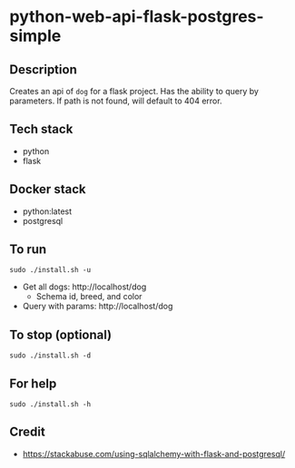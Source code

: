# python-web-api-flask-postgres-simple

## Description
Creates an api of `dog` for a flask project.
Has the ability to query by parameters.
If path is not found, will default to 404 error.

## Tech stack
- python
- flask

## Docker stack
- python:latest
- postgresql

## To run
`sudo ./install.sh -u`
- Get all dogs: http://localhost/dog
  - Schema id, breed, and color
- Query with params: http://localhost/dog <id>

## To stop (optional)
`sudo ./install.sh -d`

## For help
`sudo ./install.sh -h`

## Credit
- https://stackabuse.com/using-sqlalchemy-with-flask-and-postgresql/
